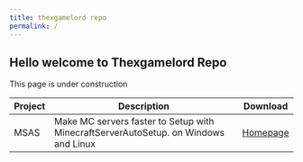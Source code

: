 ```yaml
---
title: thexgamelord repo
permalink: /
---
```


## Hello welcome to Thexgamelord Repo

This page is under construction


| Project | Description                                                   | Download |
| --------- | ------------------------------------------------------------- | ----------- |
| MSAS | Make MC servers faster to Setup with MinecraftServerAutoSetup. on Windows and Linux | [Homepage](https://msas-txgl.pages.dev/) |
